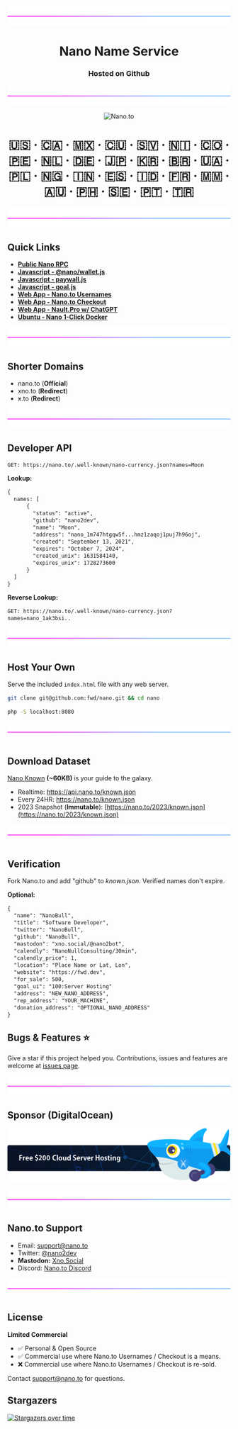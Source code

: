 ![line](https://github.com/fwd/n2/raw/master/.github/line.png)

<h1 align="center">Nano Name Service</h1>
<h3 align="center">Hosted on Github</h3>

![line](https://github.com/fwd/n2/raw/master/.github/line.png)

<p align="center">
  <img src="https://pbs.twimg.com/media/FwQoJPyXsAA2c24?format=jpg&name=medium" alt="Nano.to" />
</p>

<h1 align="center">🇺🇸 · 🇨🇦 · 🇲🇽 · 🇨🇺 · 🇸🇻 · 🇳🇮 · 🇨🇴 · 🇵🇪 · 🇳🇱 · 🇩🇪 · 🇯🇵 · 🇰🇷 · 🇧🇷 · 🇺🇦 · 🇵🇱 · 🇳🇬 ·  🇮🇳 · 🇪🇸 · 🇮🇩 · 🇫🇷 · 🇲🇲 · 🇦🇺 · 🇵🇭 · 🇸🇪 · 🇵🇹 · 🇹🇷</h1>

![line](https://github.com/fwd/n2/raw/master/.github/line.png)

## Quick Links

- [**Public Nano RPC**](https://rpc.nano.to)
- [**Javascript -  @nano/wallet.js**](https://github.com/fwd/nano-offline)
- [**Javascript -  paywall.js**](https://github.com/fwd/nano-wall)
- [**Javascript - goal.js**](https://github.com/fwd/nano-goal) 
- [**Web App - Nano.to Usernames**](https://docs.nano.to/usernames)
- [**Web App - Nano.to Checkout**](https://docs.nano.to/checkout#getting-started) 
- [**Web App - Nault.Pro w/ ChatGPT**](https://nault.pro)
- [**Ubuntu - Nano 1-Click Docker**](https://github.com/fwd/nano-docker) 

![line](https://github.com/fwd/n2/raw/master/.github/line.png)

## Shorter Domains

- nano.to (**Official**)
- xno.to (**Redirect**)
- ӿ.to (**Redirect**)

![line](https://github.com/fwd/n2/raw/master/.github/line.png)

## Developer API

```
GET: https://nano.to/.well-known/nano-currency.json?names=Moon
```

**Lookup:**

```
{
  names: [
      {
        "status": "active",
        "github": "nano2dev",
        "name": "Moon",
        "address": "nano_1m747htgqw5f...hmz1zaqoj1puj7h96oj",
        "created": "September 13, 2021",
        "expires": "October 7, 2024",
        "created_unix": 1631584140,
        "expires_unix": 1728273600
      }
  ]
}
```

**Reverse Lookup:**

```
GET: https://nano.to/.well-known/nano-currency.json?names=nano_1ak3bsi..
```

![line](https://github.com/fwd/n2/raw/master/.github/line.png)

## Host Your Own

Serve the included ```index.html``` file with any web server.

```bash
git clone git@github.com:fwd/nano.git && cd nano
```
```bash
php -S localhost:8080
```

![line](https://github.com/fwd/n2/raw/master/.github/line.png)

## Download Dataset

[Nano Known](https://raw.githubusercontent.com/fwd/nano-to/master/known.json) **(~60KB)** is your guide to the galaxy. 

- Realtime: https://api.nano.to/known.json
- Every 24HR: https://nano.to/known.json
- 2023 Snapshot (**Immutable**): [https://nano.to/2023/known.json](https://nano.to/2023/known.json)

![line](https://github.com/fwd/n2/raw/master/.github/line.png)

## Verification

Fork Nano.to and add "github" to *known.json*. Verified names don't expire. 

**Optional:**

```
{
  "name": "NanoBull",
  "title": "Software Developer",
  "twitter": "NanoBull",
  "github": "NanoBull",
  "mastodon": "xno.social/@nano2bot",
  "calendly": "NanoNullConsulting/30min",
  "calendly_price": 1,
  "location": "Place Name or Lat, Lon",
  "website": "https://fwd.dev",
  "for_sale": 500,
  "goal_ui": "100:Server Hosting"
  "address": "NEW_NANO_ADDRESS",
  "rep_address": "YOUR_MACHINE",
  "donation_address": "OPTIONAL_NANO_ADDRESS"
}
```

## Bugs & Features ⭐️

Give a star if this project helped you. Contributions, issues and features are welcome at [issues page](https://github.com/fwd/nano/issues).

![line](https://github.com/fwd/n2/raw/master/.github/line.png)

## Sponsor (DigitalOcean)

<a align="center" target="_blank" href="https://m.do.co/c/f139acf4ddcb"><img style="object-fit: contain;
    max-width: 100%;" src="https://github.com/fwd/fwd/raw/master/ads/digitalocean_new.png" width="970" /></a>

![line](https://github.com/fwd/n2/raw/master/.github/line.png)

## Nano.to Support

- Email: support@nano.to
- Twitter: [@nano2dev](https://twitter.com/nano2dev)
- **Mastodon:** [Xno.Social](https://xno.social/public/local) 
- Discord: [Nano.to Discord](https://discord.gg/HgqDCkzP) 

![line](https://github.com/fwd/n2/raw/master/.github/line.png)

## License

**Limited Commercial**

- ✅ Personal & Open Source
- ✅ Commercial use where Nano.to Usernames / Checkout is a means.
- ❌ Commercial use where Nano.to Usernames / Checkout is re-sold.

Contact [support@nano.to](mailto:support@nano.to) for questions.
    
## Stargazers

[![Stargazers over time](https://starchart.cc/fwd/nano-to.svg)](https://github.com/fwd/nano-to)
